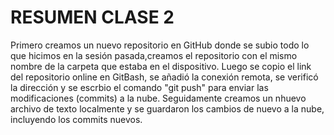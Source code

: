 # RESUMEN CLASE 2
Primero creamos un nuevo repositorio en GitHub donde se subio todo lo que hicimos en la sesión pasada,creamos el repositorio con el mismo nombre de la carpeta que estaba en el dispositivo. Luego se copio el link del repositorio online en GitBash, se añadió la conexión remota, se verificó la dirección y se escrbio el comando "git push" para enviar las modificaciones (commits) a la nube. Seguidamente creamos un nhuevo archivo de texto localmente y se guardaron los cambios de nuevo a la nube, incluyendo los commits nuevos.